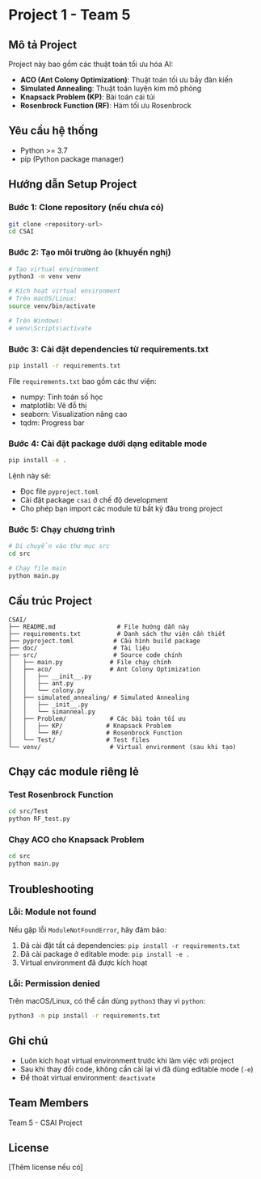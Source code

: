 # Project 1 - Team 5

## Mô tả Project

Project này bao gồm các thuật toán tối ưu hóa AI:

- **ACO (Ant Colony Optimization)**: Thuật toán tối ưu bầy đàn kiến
- **Simulated Annealing**: Thuật toán luyện kim mô phỏng
- **Knapsack Problem (KP)**: Bài toán cái túi
- **Rosenbrock Function (RF)**: Hàm tối ưu Rosenbrock

## Yêu cầu hệ thống

- Python >= 3.7
- pip (Python package manager)

## Hướng dẫn Setup Project

### Bước 1: Clone repository (nếu chưa có)

```bash
git clone <repository-url>
cd CSAI
```

### Bước 2: Tạo môi trường ảo (khuyến nghị)

```bash
# Tạo virtual environment
python3 -m venv venv

# Kích hoạt virtual environment
# Trên macOS/Linux:
source venv/bin/activate

# Trên Windows:
# venv\Scripts\activate
```

### Bước 3: Cài đặt dependencies từ requirements.txt

```bash
pip install -r requirements.txt
```

File `requirements.txt` bao gồm các thư viện:

- numpy: Tính toán số học
- matplotlib: Vẽ đồ thị
- seaborn: Visualization nâng cao
- tqdm: Progress bar

### Bước 4: Cài đặt package dưới dạng editable mode

```bash
pip install -e .
```

Lệnh này sẽ:

- Đọc file `pyproject.toml`
- Cài đặt package `csai` ở chế độ development
- Cho phép bạn import các module từ bất kỳ đâu trong project

### Bước 5: Chạy chương trình

```bash
# Di chuyển vào thư mục src
cd src

# Chạy file main
python main.py
```

## Cấu trúc Project

```
CSAI/
├── README.md                 # File hướng dẫn này
├── requirements.txt          # Danh sách thư viện cần thiết
├── pyproject.toml           # Cấu hình build package
├── doc/                     # Tài liệu
├── src/                     # Source code chính
│   ├── main.py             # File chạy chính
│   ├── aco/                # Ant Colony Optimization
│   │   ├── __init__.py
│   │   ├── ant.py
│   │   └── colony.py
│   ├── simulated_annealing/ # Simulated Annealing
│   │   ├── _init__.py
│   │   └── simanneal.py
│   ├── Problem/            # Các bài toán tối ưu
│   │   ├── KP/            # Knapsack Problem
│   │   └── RF/            # Rosenbrock Function
│   └── Test/              # Test files
└── venv/                   # Virtual environment (sau khi tạo)
```

## Chạy các module riêng lẻ

### Test Rosenbrock Function

```bash
cd src/Test
python RF_test.py
```

### Chạy ACO cho Knapsack Problem

```bash
cd src
python main.py
```

## Troubleshooting

### Lỗi: Module not found

Nếu gặp lỗi `ModuleNotFoundError`, hãy đảm bảo:

1. Đã cài đặt tất cả dependencies: `pip install -r requirements.txt`
2. Đã cài package ở editable mode: `pip install -e .`
3. Virtual environment đã được kích hoạt

### Lỗi: Permission denied

Trên macOS/Linux, có thể cần dùng `python3` thay vì `python`:

```bash
python3 -m pip install -r requirements.txt
```

## Ghi chú

- Luôn kích hoạt virtual environment trước khi làm việc với project
- Sau khi thay đổi code, không cần cài lại vì đã dùng editable mode (`-e`)
- Để thoát virtual environment: `deactivate`

## Team Members

Team 5 - CSAI Project

## License

[Thêm license nếu có]
